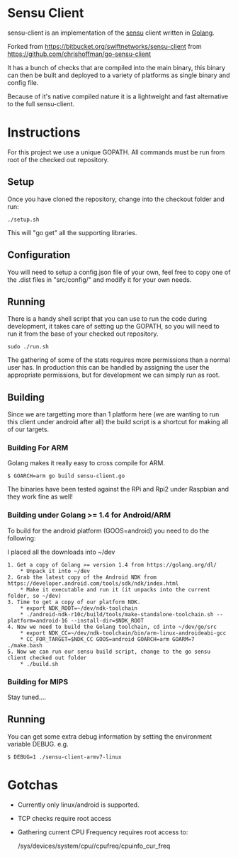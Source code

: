 Sensu Client
============
sensu-client is an implementation of the [sensu](https://github.com/sensu/sensu) 
client written in [Golang](https://golang.org).

Forked from https://bitbucket.org/swiftnetworks/sensu-client from https://github.com/chrishoffman/go-sensu-client

It has a bunch of checks that are compiled into the main binary, this binary can 
then be built and deployed to a variety of platforms as single binary and config
file.

Because of it's native compiled nature it is a lightweight and fast alternative
to the full sensu-client.

Instructions
============

For this project we use a unique GOPATH. All commands must be run from root of
the checked out repository.

Setup
-----
Once you have cloned the repository, change into the checkout folder and run:

	./setup.sh
	
This will "go get" all the supporting libraries.

Configuration
-------------
You will need to setup a config.json file of your own, feel free to copy one of
the .dist files in "src/config/" and modify it for your own needs.

Running
-------
There is a handy shell script that you can use to run the code during 
development, it takes care of setting up the GOPATH, so you will need to run it
from the base of your checked out repository.

	sudo ./run.sh

The gathering of some of the stats requires more permissions than a normal user
has. In production this can be handled by assigning the user the appropriate
permissions, but for development we can simply run as root.

Building
--------
Since we are targetting more than 1 platform here (we are wanting to run this
client under android after all) the build script is a shortcut for making all of
our targets.

### Building For ARM
Golang makes it really easy to cross compile for ARM.

	$ GOARCH=arm go build sensu-client.go
	
The binaries have been tested against the RPi and Rpi2 under Raspbian and they work fine as well! 

### Building under Golang >= 1.4 for Android/ARM
To build for the android platform (GOOS=android) you need to do the following:

I placed all the downloads into ~/dev

	1. Get a copy of Golang >= version 1.4 from https://golang.org/dl/
		* Unpack it into ~/dev
	2. Grab the latest copy of the Android NDK from https://developer.android.com/tools/sdk/ndk/index.html
		* Make it executable and run it (it unpacks into the current folder, so ~/dev)
	3. Time to get a copy of our platform NDK.
		* export NDK_ROOT=~/dev/ndk-toolchain
		* ./android-ndk-r10c/build/tools/make-standalone-toolchain.sh --platform=android-16 --install-dir=$NDK_ROOT
	4. Now we need to build the Golang toolchain, cd into ~/dev/go/src
		* export NDK_CC=~/dev/ndk-toolchain/bin/arm-linux-androideabi-gcc
		* CC_FOR_TARGET=$NDK_CC GOOS=android GOARCH=arm GOARM=7 ./make.bash
	5. Now we can run our sensu build script, change to the go sensu client checked out folder
		* ./build.sh

### Building for MIPS
Stay tuned....

Running
-------
You can get some extra debug information by setting the environment variable DEBUG.
e.g.

	$ DEBUG=1 ./sensu-client-armv7-linux

Gotchas
=======
* Currently only linux/android is supported.
* TCP checks require root access
* Gathering current CPU Frequency requires root access to:

	/sys/devices/system/cpu/<cpu>/cpufreq/cpuinfo_cur_freq

